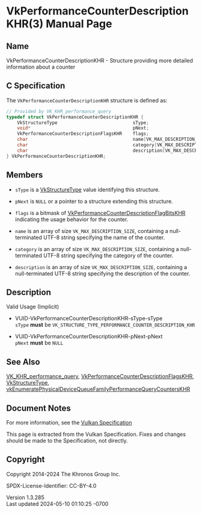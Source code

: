 # VkPerformanceCounterDescriptionKHR(3) Manual Page

## Name

VkPerformanceCounterDescriptionKHR - Structure providing more detailed
information about a counter



## <a href="#_c_specification" class="anchor"></a>C Specification

The `VkPerformanceCounterDescriptionKHR` structure is defined as:

``` c
// Provided by VK_KHR_performance_query
typedef struct VkPerformanceCounterDescriptionKHR {
    VkStructureType                            sType;
    void*                                      pNext;
    VkPerformanceCounterDescriptionFlagsKHR    flags;
    char                                       name[VK_MAX_DESCRIPTION_SIZE];
    char                                       category[VK_MAX_DESCRIPTION_SIZE];
    char                                       description[VK_MAX_DESCRIPTION_SIZE];
} VkPerformanceCounterDescriptionKHR;
```

## <a href="#_members" class="anchor"></a>Members

- `sType` is a [VkStructureType](https://registry.khronos.org/vulkan/specs/1.3-extensions/man/html/VkStructureType.html) value identifying
  this structure.

- `pNext` is `NULL` or a pointer to a structure extending this
  structure.

- `flags` is a bitmask of
  [VkPerformanceCounterDescriptionFlagBitsKHR](https://registry.khronos.org/vulkan/specs/1.3-extensions/man/html/VkPerformanceCounterDescriptionFlagBitsKHR.html)
  indicating the usage behavior for the counter.

- `name` is an array of size `VK_MAX_DESCRIPTION_SIZE`, containing a
  null-terminated UTF-8 string specifying the name of the counter.

- `category` is an array of size `VK_MAX_DESCRIPTION_SIZE`, containing a
  null-terminated UTF-8 string specifying the category of the counter.

- `description` is an array of size `VK_MAX_DESCRIPTION_SIZE`,
  containing a null-terminated UTF-8 string specifying the description
  of the counter.

## <a href="#_description" class="anchor"></a>Description

Valid Usage (Implicit)

- <a href="#VUID-VkPerformanceCounterDescriptionKHR-sType-sType"
  id="VUID-VkPerformanceCounterDescriptionKHR-sType-sType"></a>
  VUID-VkPerformanceCounterDescriptionKHR-sType-sType  
  `sType` **must** be
  `VK_STRUCTURE_TYPE_PERFORMANCE_COUNTER_DESCRIPTION_KHR`

- <a href="#VUID-VkPerformanceCounterDescriptionKHR-pNext-pNext"
  id="VUID-VkPerformanceCounterDescriptionKHR-pNext-pNext"></a>
  VUID-VkPerformanceCounterDescriptionKHR-pNext-pNext  
  `pNext` **must** be `NULL`

## <a href="#_see_also" class="anchor"></a>See Also

[VK_KHR_performance_query](https://registry.khronos.org/vulkan/specs/1.3-extensions/man/html/VK_KHR_performance_query.html),
[VkPerformanceCounterDescriptionFlagsKHR](https://registry.khronos.org/vulkan/specs/1.3-extensions/man/html/VkPerformanceCounterDescriptionFlagsKHR.html),
[VkStructureType](https://registry.khronos.org/vulkan/specs/1.3-extensions/man/html/VkStructureType.html),
[vkEnumeratePhysicalDeviceQueueFamilyPerformanceQueryCountersKHR](https://registry.khronos.org/vulkan/specs/1.3-extensions/man/html/vkEnumeratePhysicalDeviceQueueFamilyPerformanceQueryCountersKHR.html)

## <a href="#_document_notes" class="anchor"></a>Document Notes

For more information, see the <a
href="https://registry.khronos.org/vulkan/specs/1.3-extensions/html/vkspec.html#VkPerformanceCounterDescriptionKHR"
target="_blank" rel="noopener">Vulkan Specification</a>

This page is extracted from the Vulkan Specification. Fixes and changes
should be made to the Specification, not directly.

## <a href="#_copyright" class="anchor"></a>Copyright

Copyright 2014-2024 The Khronos Group Inc.

SPDX-License-Identifier: CC-BY-4.0

Version 1.3.285  
Last updated 2024-05-10 01:10:25 -0700
